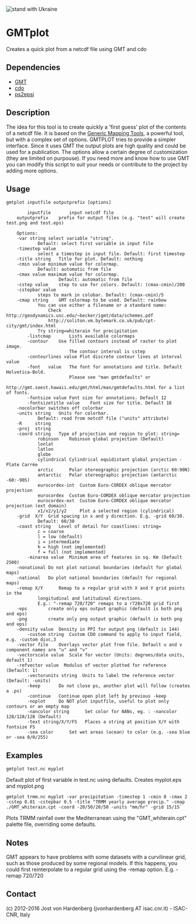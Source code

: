 ![stand with Ukraine](https://badgen.net/badge/stand%20with/UKRAINE/?color=0057B8&labelColor=FFD700)
# GMTplot

 Creates a quick plot from a netcdf file using GMT and cdo

## Dependencies
 -  [GMT](http://gmt.soest.hawaii.edu/)
 -  [cdo](https://code.zmaw.de/projects/cdo) 
 -  [ps2epsi](http://www.ghostscript.com/)

## Description

The idea for this tool is to create quickly a 'first guess' plot of the contents of 
a netcdf file. 
It is based on the [Generic Mapping Tools](http://gmt.soest.hawaii.edu/), 
a powerful tool, but with a complex set of options. 
GMTPLOT tries to provide a simpler interface.
Since it uses GMT the output plots are high quality and could be used for a publication. 
The options allow a certain degree of customization (they are limited on purpouse). 
If you need more and know how to use GMT you can modify this script to suit your needs or
contribute to the project by adding more options.

## Usage
```
gmtplot inputfile outputprefix [options]

        inputfile    	input netcdf file
	outputprefix	prefix for output files (e.g. "test" will create test.png and test.eps)	

	Options:
	-var string	select variable "string". 
			Default: select first variable in input file
	-timestep value 
			select a timestep in input file. Default: first timestep 
	-title string	Title for plot. Default: nothing		
	-cmin value	minimum value for colormap.
			Default: automatic from file
	-cmax value	maximum value for colormap. 
	                Default: automatic from file
	-cstep value	step to use for colors. Default: (cmax-cmin)/200
	-cstepbar value	
			steps to mark in colobar. Default: (cmax-cmin)/5
	-cmap string	GMT colormap to be used. Default: rainbow
			You can use either a filename or a standard name:
       			Check 	http://geodynamics.usc.edu/~becker/igmt/data/schemes.pdf
				http://soliton.vm.bytemark.co.uk/pub/cpt-city/gmt/index.html
			Try string=whiterain for precipitation
        -listcmap       Lists available colormaps 
        -contour	Use filled contours instead of raster to plot image.
                        The contour interval is cstep
        -contourlines value	Plot discrete contour lines at interval value
        -font	value	The font for annotations and title. Default Helvetica-Bold. 
                        Please see "man gmtdefaults" or 
                        http://gmt.soest.hawaii.edu/gmt/html/man/gmtdefaults.html for a list of fonts.
        -fontsize value	Font size for annotations. Default 12
        -fontsizetitle value	Font size for title. Default 18
	-nocolorbar	switches off colorbar
	-units string	Units for colorbar. 
			Default: read from netcdf file ("units" attribute)
	-R     string
 	-proj  string
	-coord string   Type of projection and region to plot: string=
			robinson	Robinson global projection (Default)
			lonlat
			latlon
			globe
			cylindrical	Cylindrical equidistant global projection - Plate Carrée
			arctic		Polar stereographic projection (arctic 60:90N)
			antarctic	Polar stereographic projection (antarctic -60:-90S) 
			eurocordex-int	Custom Euro-CORDEX oblique mercator projection
			eurocordex	Custom Euro-CORDEX oblique mercator projection
			eurocordex-ext	Custom Euro-CORDEX oblique mercator projection (ext domain)
			x1/x2/y1/y2  	Plot a selected region (cylindrical) 
	-grid  X/Y 	Grid spacing in x and y direction. E.g. -grid 60/30.
			Default: 60/30
	-coast string	Level of detail for coastlines: string=
			c = coarse
			l = low (default)
			i = intermediate
			h = high (not implemented)
			f = full (not implemented)
        -minarea value	Minimum area of features in sq. Km (Default 2500)
	-nonational	Do not plot national boundaries (default for global maps)
	-national	Do plot national boundaries (default for regional maps)
	-remap X/Y  	Remap to a regular grid with X and Y grid points in the 
			longitudinal and latitudinal directions.
			E.g.: "-remap 720/720" remaps to a r720x720 grid first
	-eps		create only eps output graphic (default is both png and eps)
	-png		create only png output graphic (default is both png and eps)
	-density value	Density in PPI for output png (default is 144)	
        -custom	string	Custom CDO command to apply to input field, e.g. -custom divc,3
	-vector	file	Overlays vector plot from file. Default u and v component names are "u" and "v"
	-vectorscale value  Scale for vector (Units: degrees/data units, default 1) 
	-refvector value  Modulus of vector plotted for reference  (Default: 1) 
        -vectorunits string  Units to label the reference vector (Default: -units)
        -keep	 	Do not close ps, another plot will follow (creates a .ps)
        -continue	Continue open plot left by previous -keep
        -noplot 	Do NOT plot inputfile, useful to plot only contours or an empty map
        -nancolor string      Set color for NANs, eg. : -nancolor 128/128/128 (Default)
        -text string/X/Y/FS   Places a string at position X/Y with fontsize FS
        -sea color      Set wet areas (ocean) to color (e.g. -sea blue or -sea 0/0/255)
```

## Examples

    gmtplot test.nc myplot

Default plot of first variable in test.nc using defaults. 
Creates myplot.eps and myplot.png

    gmtplot trmm.nc myplot -var precipitation -timestep 1 -cmin 0 -cmax 2 -cstep 0.01 -cstepbar 0.5 -title "TRMM yearly average precip." -cmap ./GMT_whiterain.cpt -coord -20/50/20/50 -units "mm/hr" -grid 15/15`

Plots TRMM rainfall over the Mediterranean using the "GMT_whiterain.cpt" 
palette file, overriding some defaults.

## Notes 
GMT appears to have problems with some datasets with a curvilinear grid, 
such as those produced by some regional models.
If this happens, you could first reinterpolate to a regular grid 
using the -remap option. E.g. -remap 720/720

## Contact
(c) 2012-2016 Jost von Hardenberg (jvonhardenberg AT isac.cnr.it) - ISAC-CNR, Italy
